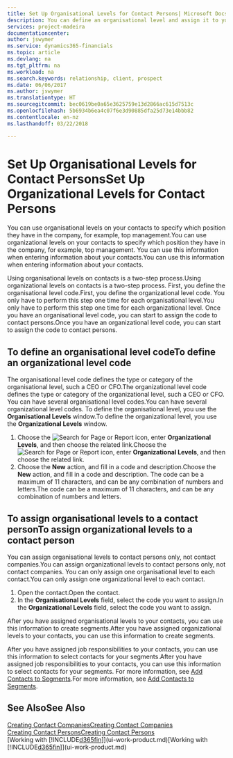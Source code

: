 ```yaml
---
title: Set Up Organisational Levels for Contact Persons| Microsoft Docs
description: You can define an organisational level and assign it to your contact to indicate the position they have in their company, for example, top management.
services: project-madeira
documentationcenter: 
author: jswymer
ms.service: dynamics365-financials
ms.topic: article
ms.devlang: na
ms.tgt_pltfrm: na
ms.workload: na
ms.search.keywords: relationship, client, prospect
ms.date: 06/06/2017
ms.author: jswymer
ms.translationtype: HT
ms.sourcegitcommit: bec0619be0a65e3625759e13d2866ac615d7513c
ms.openlocfilehash: 5b6934b6ea4c07f6e3d90885dfa25d73e14bbb82
ms.contentlocale: en-nz
ms.lasthandoff: 03/22/2018

---
```

# <a name="set-up-organizational-levels-for-contact-persons"></a><span data-ttu-id="d0854-103">Set Up Organisational Levels for Contact Persons</span><span class="sxs-lookup"><span data-stu-id="d0854-103">Set Up Organizational Levels for Contact Persons</span></span>
<span data-ttu-id="d0854-104">You can use organisational levels on your contacts to specify which position they have in the company, for example, top management.</span><span class="sxs-lookup"><span data-stu-id="d0854-104">You can use organizational levels on your contacts to specify which position they have in the company, for example, top management.</span></span> <span data-ttu-id="d0854-105">You can use this information when entering information about your contacts.</span><span class="sxs-lookup"><span data-stu-id="d0854-105">You can use this information when entering information about your contacts.</span></span>

<span data-ttu-id="d0854-106">Using organisational levels on contacts is a two-step process.</span><span class="sxs-lookup"><span data-stu-id="d0854-106">Using organizational levels on contacts is a two-step process.</span></span> <span data-ttu-id="d0854-107">First, you define the organisational level code.</span><span class="sxs-lookup"><span data-stu-id="d0854-107">First, you define the organizational level code.</span></span> <span data-ttu-id="d0854-108">You only have to perform this step one time for each organisational level.</span><span class="sxs-lookup"><span data-stu-id="d0854-108">You only have to perform this step one time for each organizational level.</span></span> <span data-ttu-id="d0854-109">Once you have an organisational level code, you can start to assign the code to contact persons.</span><span class="sxs-lookup"><span data-stu-id="d0854-109">Once you have an organizational level code, you can start to assign the code to contact persons.</span></span>

## <a name="to-define-an-organizational-level-code"></a><span data-ttu-id="d0854-110">To define an organisational level code</span><span class="sxs-lookup"><span data-stu-id="d0854-110">To define an organizational level code</span></span>
<span data-ttu-id="d0854-111">The organisational level code defines the type or category of the organisational level, such a CEO  or CFO.</span><span class="sxs-lookup"><span data-stu-id="d0854-111">The organizational level code defines the type or category of the organizational level, such a CEO  or CFO.</span></span> <span data-ttu-id="d0854-112">You can have several organisational level codes.</span><span class="sxs-lookup"><span data-stu-id="d0854-112">You can have several organizational level codes.</span></span> <span data-ttu-id="d0854-113">To define the organisational level, you use the **Organisational Levels** window.</span><span class="sxs-lookup"><span data-stu-id="d0854-113">To define the organizational level, you use the **Organizational Levels** window.</span></span>

1. <span data-ttu-id="d0854-114">Choose the ![Search for Page or Report](media/ui-search/search_small.png "Search for Page or Report icon") icon, enter **Organizational Levels**, and then choose the related link.</span><span class="sxs-lookup"><span data-stu-id="d0854-114">Choose the ![Search for Page or Report](media/ui-search/search_small.png "Search for Page or Report icon") icon, enter **Organizational Levels**, and then choose the related link.</span></span>
2. <span data-ttu-id="d0854-115">Choose the **New** action, and fill in a code and description.</span><span class="sxs-lookup"><span data-stu-id="d0854-115">Choose the **New** action, and fill in a code and description.</span></span> <span data-ttu-id="d0854-116">The code can be a maximum of 11 characters, and can be any combination of numbers and letters.</span><span class="sxs-lookup"><span data-stu-id="d0854-116">The code can be a maximum of 11 characters, and can be any combination of numbers and letters.</span></span>

## <a name="to-assign-organizational-levels-to-a-contact-person"></a><span data-ttu-id="d0854-117">To assign organisational levels to a contact person</span><span class="sxs-lookup"><span data-stu-id="d0854-117">To assign organizational levels to a contact person</span></span>
<span data-ttu-id="d0854-118">You can assign organisational levels to contact persons only, not contact companies.</span><span class="sxs-lookup"><span data-stu-id="d0854-118">You can assign organizational levels to contact persons only, not contact companies.</span></span> <span data-ttu-id="d0854-119">You can only assign one organisational level to each contact.</span><span class="sxs-lookup"><span data-stu-id="d0854-119">You can only assign one organizational level to each contact.</span></span>

1. <span data-ttu-id="d0854-120">Open the contact.</span><span class="sxs-lookup"><span data-stu-id="d0854-120">Open the contact.</span></span>
2. <span data-ttu-id="d0854-121">In the **Organisational Levels** field, select the code you want to assign.</span><span class="sxs-lookup"><span data-stu-id="d0854-121">In the **Organizational Levels** field, select the code you want to assign.</span></span>

<span data-ttu-id="d0854-122">After you have assigned organisational levels to your contacts, you can use this information to create segments.</span><span class="sxs-lookup"><span data-stu-id="d0854-122">After you have assigned organizational levels to your contacts, you can use this information to create segments.</span></span>

<span data-ttu-id="d0854-123">After you have assigned job responsibilities to your contacts, you can use this information to select contacts for your segments.</span><span class="sxs-lookup"><span data-stu-id="d0854-123">After you have assigned job responsibilities to your contacts, you can use this information to select contacts for your segments.</span></span> <span data-ttu-id="d0854-124">For more information, see [Add Contacts to Segments](marketing-add-contact-segment.md).</span><span class="sxs-lookup"><span data-stu-id="d0854-124">For more information, see [Add Contacts to Segments](marketing-add-contact-segment.md).</span></span>

## <a name="see-also"></a><span data-ttu-id="d0854-125">See Also</span><span class="sxs-lookup"><span data-stu-id="d0854-125">See Also</span></span>
[<span data-ttu-id="d0854-126">Creating Contact Companies</span><span class="sxs-lookup"><span data-stu-id="d0854-126">Creating Contact Companies</span></span>](marketing-create-contact-companies.md)  
[<span data-ttu-id="d0854-127">Creating Contact Persons</span><span class="sxs-lookup"><span data-stu-id="d0854-127">Creating Contact Persons</span></span>](marketing-create-contact-persons.md)  
<span data-ttu-id="d0854-128">[Working with [!INCLUDE[d365fin](includes/d365fin_md.md)]](ui-work-product.md)</span><span class="sxs-lookup"><span data-stu-id="d0854-128">[Working with [!INCLUDE[d365fin](includes/d365fin_md.md)]](ui-work-product.md)</span></span>  

